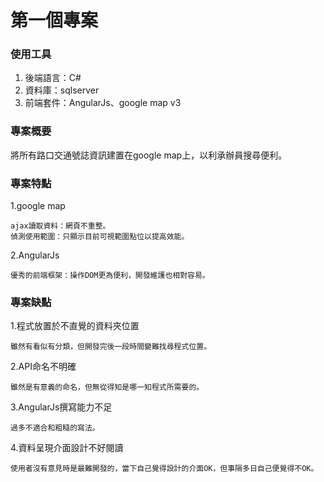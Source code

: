 # 第一個專案

### 使用工具

1.  後端語言：C#
2.  資料庫：sqlserver
3.  前端套件：AngularJs、google map v3

### 專案概要

將所有路口交通號誌資訊建置在google map上，以利承辦員搜尋便利。

### 專案特點
1.google map
``` 
ajax讀取資料：網頁不重整。
偵測使用範圍：只顯示目前可視範圍點位以提高效能。
``` 
2.AngularJs
``` 
優秀的前端框架：操作DOM更為便利，開發維護也相對容易。
``` 

### 專案缺點

1.程式放置於不直覺的資料夾位置
``` 
雖然有看似有分類，但開發完後一段時間變難找尋程式位置。
``` 
2.API命名不明確
``` 
雖然是有意義的命名，但無從得知是哪一知程式所需要的。
``` 
3.AngularJs撰寫能力不足
``` 
過多不適合和粗糙的寫法。
``` 
4.資料呈現介面設計不好閱讀
``` 
使用者沒有意見時是最難開發的，當下自己覺得設計的介面OK，但事隔多日自己便覺得不OK。
``` 
